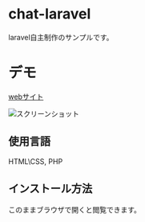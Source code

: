 # chat-laravel

 laravel自主制作のサンプルです。
 
 # デモ
 [webサイト](https://yasuko-chat-laravel.herokuapp.com/person)
 
 ![スクリーンショット](https://user-images.githubusercontent.com/84828867/139524588-c09fec1a-42ab-4825-8bee-9e4bd50f85d9.png)
 
 ## 使用言語
 HTML\CSS, PHP
 
 ## インストール方法
 このままブラウザで開くと閲覧できます。
 

